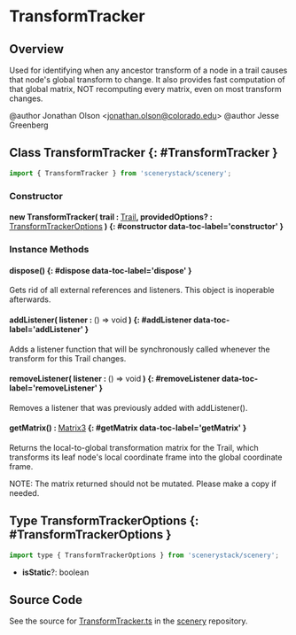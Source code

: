 # TransformTracker

## Overview

Used for identifying when any ancestor transform of a node in a trail causes that node's global transform to change.
It also provides fast computation of that global matrix, NOT recomputing every matrix, even on most transform
changes.

@author Jonathan Olson &lt;jonathan.olson@colorado.edu&gt;
@author Jesse Greenberg

## Class TransformTracker {: #TransformTracker }


```js
import { TransformTracker } from 'scenerystack/scenery';
```
### Constructor

#### new TransformTracker( trail : <span style="font-weight: 400;">[Trail](../scenery/Trail.md)</span>, providedOptions? : <span style="font-weight: 400;">[TransformTrackerOptions](../scenery/TransformTracker.md#TransformTrackerOptions)</span> ) {: #constructor data-toc-label='constructor' }

### Instance Methods

#### dispose() {: #dispose data-toc-label='dispose' }

Gets rid of all external references and listeners. This object is inoperable afterwards.

#### addListener( listener : <span style="font-weight: 400;">() =&gt; <span style="color: hsla(calc(var(--md-hue) + 180deg),80%,40%,1);">void</span></span> ) {: #addListener data-toc-label='addListener' }

Adds a listener function that will be synchronously called whenever the transform for this Trail changes.

#### removeListener( listener : <span style="font-weight: 400;">() =&gt; <span style="color: hsla(calc(var(--md-hue) + 180deg),80%,40%,1);">void</span></span> ) {: #removeListener data-toc-label='removeListener' }

Removes a listener that was previously added with addListener().

#### getMatrix() : <span style="font-weight: 400;">[Matrix3](../dot/Matrix3.md)</span> {: #getMatrix data-toc-label='getMatrix' }

Returns the local-to-global transformation matrix for the Trail, which transforms its leaf node's local
coordinate frame into the global coordinate frame.

NOTE: The matrix returned should not be mutated. Please make a copy if needed.



## Type TransformTrackerOptions {: #TransformTrackerOptions }


```js
import type { TransformTrackerOptions } from 'scenerystack/scenery';
```
- **isStatic**?: <span style="color: hsla(calc(var(--md-hue) + 180deg),80%,40%,1);">boolean</span>




## Source Code

See the source for [TransformTracker.ts](https://github.com/phetsims/scenery/blob/main/js/util/TransformTracker.ts) in the [scenery](https://github.com/phetsims/scenery) repository.

